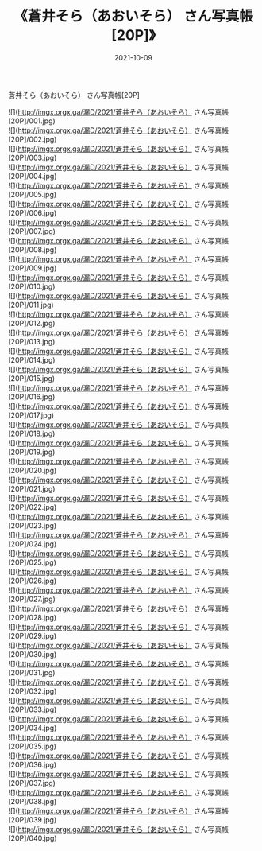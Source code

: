 ﻿---
layout: post
title:  《蒼井そら（あおいそら） さん写真帳[20P]》
date:   2021-10-09
img: http://imgx.orgx.ga/漏D/2021/蒼井そら（あおいそら） さん写真帳[20P]/000.jpg
categories: [美女, 清纯, 唯美]
---

蒼井そら（あおいそら） さん写真帳[20P]

  ![](http://imgx.orgx.ga/漏D/2021/蒼井そら（あおいそら） さん写真帳[20P]/001.jpg) <br> ![](http://imgx.orgx.ga/漏D/2021/蒼井そら（あおいそら） さん写真帳[20P]/002.jpg) <br> ![](http://imgx.orgx.ga/漏D/2021/蒼井そら（あおいそら） さん写真帳[20P]/003.jpg) <br> ![](http://imgx.orgx.ga/漏D/2021/蒼井そら（あおいそら） さん写真帳[20P]/004.jpg) <br> ![](http://imgx.orgx.ga/漏D/2021/蒼井そら（あおいそら） さん写真帳[20P]/005.jpg) <br> ![](http://imgx.orgx.ga/漏D/2021/蒼井そら（あおいそら） さん写真帳[20P]/006.jpg) <br> ![](http://imgx.orgx.ga/漏D/2021/蒼井そら（あおいそら） さん写真帳[20P]/007.jpg) <br> ![](http://imgx.orgx.ga/漏D/2021/蒼井そら（あおいそら） さん写真帳[20P]/008.jpg) <br> ![](http://imgx.orgx.ga/漏D/2021/蒼井そら（あおいそら） さん写真帳[20P]/009.jpg) <br> ![](http://imgx.orgx.ga/漏D/2021/蒼井そら（あおいそら） さん写真帳[20P]/010.jpg) <br> ![](http://imgx.orgx.ga/漏D/2021/蒼井そら（あおいそら） さん写真帳[20P]/011.jpg) <br> ![](http://imgx.orgx.ga/漏D/2021/蒼井そら（あおいそら） さん写真帳[20P]/012.jpg) <br> ![](http://imgx.orgx.ga/漏D/2021/蒼井そら（あおいそら） さん写真帳[20P]/013.jpg) <br> ![](http://imgx.orgx.ga/漏D/2021/蒼井そら（あおいそら） さん写真帳[20P]/014.jpg) <br> ![](http://imgx.orgx.ga/漏D/2021/蒼井そら（あおいそら） さん写真帳[20P]/015.jpg) <br> ![](http://imgx.orgx.ga/漏D/2021/蒼井そら（あおいそら） さん写真帳[20P]/016.jpg) <br> ![](http://imgx.orgx.ga/漏D/2021/蒼井そら（あおいそら） さん写真帳[20P]/017.jpg) <br> ![](http://imgx.orgx.ga/漏D/2021/蒼井そら（あおいそら） さん写真帳[20P]/018.jpg) <br> ![](http://imgx.orgx.ga/漏D/2021/蒼井そら（あおいそら） さん写真帳[20P]/019.jpg) <br> ![](http://imgx.orgx.ga/漏D/2021/蒼井そら（あおいそら） さん写真帳[20P]/020.jpg) <br> ![](http://imgx.orgx.ga/漏D/2021/蒼井そら（あおいそら） さん写真帳[20P]/021.jpg) <br> ![](http://imgx.orgx.ga/漏D/2021/蒼井そら（あおいそら） さん写真帳[20P]/022.jpg) <br> ![](http://imgx.orgx.ga/漏D/2021/蒼井そら（あおいそら） さん写真帳[20P]/023.jpg) <br> ![](http://imgx.orgx.ga/漏D/2021/蒼井そら（あおいそら） さん写真帳[20P]/024.jpg) <br> ![](http://imgx.orgx.ga/漏D/2021/蒼井そら（あおいそら） さん写真帳[20P]/025.jpg) <br> ![](http://imgx.orgx.ga/漏D/2021/蒼井そら（あおいそら） さん写真帳[20P]/026.jpg) <br> ![](http://imgx.orgx.ga/漏D/2021/蒼井そら（あおいそら） さん写真帳[20P]/027.jpg) <br> ![](http://imgx.orgx.ga/漏D/2021/蒼井そら（あおいそら） さん写真帳[20P]/028.jpg) <br> ![](http://imgx.orgx.ga/漏D/2021/蒼井そら（あおいそら） さん写真帳[20P]/029.jpg) <br> ![](http://imgx.orgx.ga/漏D/2021/蒼井そら（あおいそら） さん写真帳[20P]/030.jpg) <br> ![](http://imgx.orgx.ga/漏D/2021/蒼井そら（あおいそら） さん写真帳[20P]/031.jpg) <br> ![](http://imgx.orgx.ga/漏D/2021/蒼井そら（あおいそら） さん写真帳[20P]/032.jpg) <br> ![](http://imgx.orgx.ga/漏D/2021/蒼井そら（あおいそら） さん写真帳[20P]/033.jpg) <br> ![](http://imgx.orgx.ga/漏D/2021/蒼井そら（あおいそら） さん写真帳[20P]/034.jpg) <br> ![](http://imgx.orgx.ga/漏D/2021/蒼井そら（あおいそら） さん写真帳[20P]/035.jpg) <br> ![](http://imgx.orgx.ga/漏D/2021/蒼井そら（あおいそら） さん写真帳[20P]/036.jpg) <br> ![](http://imgx.orgx.ga/漏D/2021/蒼井そら（あおいそら） さん写真帳[20P]/037.jpg) <br> ![](http://imgx.orgx.ga/漏D/2021/蒼井そら（あおいそら） さん写真帳[20P]/038.jpg) <br> ![](http://imgx.orgx.ga/漏D/2021/蒼井そら（あおいそら） さん写真帳[20P]/039.jpg) <br> ![](http://imgx.orgx.ga/漏D/2021/蒼井そら（あおいそら） さん写真帳[20P]/040.jpg) <br>